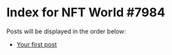# Index for NFT World #7984
Posts will be displayed in the order below:

- [Your first post](./001-first.md)

